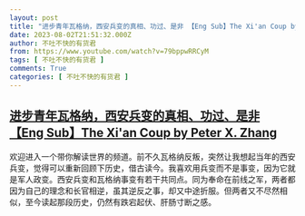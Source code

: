 ```yaml
---
layout: post
title: "进步青年瓦格纳，西安兵变的真相、功过、是非 【Eng Sub】The Xi'an Coup by Peter X. Zhang"
date: 2023-08-02T21:51:32.000Z
author: 不吐不快的有货君
from: https://www.youtube.com/watch?v=79bppwRRCyM
tags: [ 不吐不快的有货君 ]
comments: True
categories: [ 不吐不快的有货君 ]
---
```

<!--1691013092000-->
[进步青年瓦格纳，西安兵变的真相、功过、是非 【Eng Sub】The Xi'an Coup by Peter X. Zhang](https://www.youtube.com/watch?v=79bppwRRCyM)
------

<div>
欢迎进入一个带你解读世界的频道。前不久瓦格纳反叛，突然让我想起当年的西安兵变，觉得可以重新回顾下历史，借古读今。我喜欢用兵变而不是事变，因为它就是军人政变。西安兵变和瓦格纳事变有若干共同点。同为奉命在前线之军，两者都因为自己的理念和长官相逆，虽其逆反之事，却又中途折服。但两者又不尽然相似，至今读起那段历史，仍然有跌宕起伏、肝肠寸断之感。
</div>
